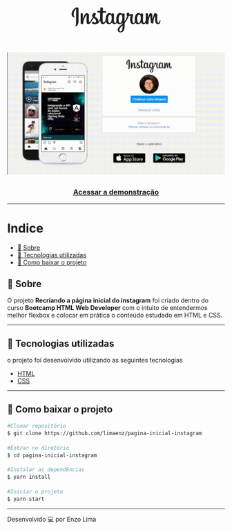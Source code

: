 <h1 align="center">
  <img src="./img/instagram-logo.png">
</h1>

<h1>
    <img src="./img/demonstração-gif.gif">
</h1>

<h3 align="center">
    <a href="https://limaenz.github.io/pagina-inicial-instagram/#">Acessar a demonstração</a>
</h3 >

---
# Indice 
- [🔖 Sobre](#-sobre)
- [🚀 Tecnologias utilizadas](#-tecnologias-utilizadas)
- [📁 Como baixar o projeto](#-como-baixar-o-projeto)

## 🔖 Sobre

O projeto **Recriando a página inicial do instagram** foi criado dentro do curso **Bootcamp HTML Web Developer** com o intuito de entendermos melhor flexbox e colocar em prática o conteúdo estudado em HTML e CSS. 

---

## 🚀 Tecnologias utilizadas

o projeto foi desenvolvido utilizando as seguintes tecnologias

- [HTML](https://developer.mozilla.org/pt-BR/docs/Web/CSS)
- [CSS](https://www.w3schools.com/html/)
  
---

## 📁 Como baixar o projeto

```bash
#Clonar repositório
$ git clone https://github.com/limaenz/pagina-inicial-instagram

#Entrar no diretório
$ cd pagina-inicial-instagram

#Instalar as dependências 
$ yarn install

#Iniciar o projeto
$ yarn start
```


---

Desenvolvido 💻 por Enzo Lima